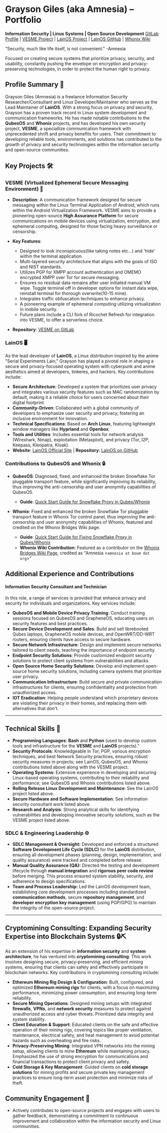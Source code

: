# Grayson Giles (aka Amnesia) – Portfolio
**Information Security | Linux Systems | Open Source Development**
[GitLab Profile](https://gitlab.com/amnesia1337) | [VESME Project](https://gitlab.com/amnesia1337/vesme-avf) | [LainOS Project](https://lainos.dev) | [LainOS GitHub](https://github.com/The-LainOS-Project) | [Whonix Wiki](https://www.whonix.org/wiki/Bridges)

"Security, much like life itself, is not convenient." -Amnesia

Focused on creating secure systems that prioritize privacy, security, and usability, constantly pushing the envelope on encryption and privacy-preserving technologies, in order to protect the human right to privacy.

## Profile Summary 🌟
Grayson Giles (Amnesia) is a freelance Information Security Researcher/Consultant and Linux Developer/Maintainer who serves as the Lead Maintainer of **LainOS**. With a strong focus on privacy and security, Grayson has a proven track record in Linux system development and communication frameworks. He has made notable contributions to the **QubesOS** and **Whonix** projects, and has developed his own security project, **VESME**, a speciallize communication framework with unprecedented shrift and privacy benefits for users. Their commitment to developing reliable tools, environments, and solutions has contributed to the growth of privacy and security technologies within the information security and open-source communities.

## Key Projects 🛠️

### VESME (Virtualized Ephemeral Secure Messaging Environment) 💬

* **Description**: A communication framework designed for secure messaging within the Linux Terminal Application of Android, which runs within the Android Virtualization Framework. VESME aims to provide a pioneering open-source **High Assurance Platform** for secure communications on mobile devices using virtualization, encryption, and ephemeral computing, designed for those facing heavy surveillance or censorship.
* **Key Features**:

  * Designed to look inconspicuous(like taking notes etc...) and 'hide' within the terminal application.
  * Multi-layered security architecture that aligns with the goals of ISO and NIST standards.
  * Utilizes PGP for XMPP account authentication and OMEMO encrypted XMPP over Tor for secure messaging.
  * Ensures no residual data remains after user initiated manual VM wipe. Toggle terminal off in developer options for instant data wipe, reinstall terminal for thorough overwrite(10-15 mine).
  * Integrates traffic obfuscation techniques to enhance privacy.
  * A pioneering example of ephemeral computing utilizing virtualization in mobile security.
  * Future plans include a CLI fork of Ricochet Refresh for integration into VESME, to offer a serverless choice.
* **Repository**: [VESME on GitLab](https://gitlab.com/amnesia1337/vesme-avf)

### LainOS 🖥️

As the lead developer of **LainOS**, a Linux distribution inspired by the anime "Serial Experiments Lain," Grayson has played a pivotal role in shaping a secure and privacy-focused operating system with cyberpunk and anime aesthetics aimed at developers, tinkeres, and hackers. Key contributions include:

* **Secure Architecture**: Developed a system that prioritizes user privacy and integrates various security features such as MAC randomization by default, making it a reliable choice for users concerned about their digital footprint.
* **Community-Driven**: Collaborated with a global community of developers to emphasize user security and privacy, fostering an inclusive environment for innovation.
* **Technical Specifications**: Based on **Arch Linux**, featuring lightweight window managers like **Hyprland** and **Openbox**.
* **Tools and Utilities**: Includes essential tools for network analysis (Wireshark, Nmap), exploitation (Metasploit), and privacy (Tor, I2P, Keepass, Kleopatra, Kloak).
* **Website**: [LainOS Official Site](https://lainos.dev) | **Repository**: [LainOS on GitHub](https://github.com/The-LainOS-Project)

### Contributions to QubesOS and Whonix 🔒

* **QubesOS**: Diagnosed, fixed, and enhanced the broken Snowflake Tor pluggable transport feature, while significantly improving its reliability, thus improving the anti-censorship and user anonymity capabilities of QubesOS.

  * **Guide**: [Quick Start Guide for Snowflake Proxy in Qubes/Whonix](https://forum.qubes-os.org/t/quick-start-guide-snowflake-proxy-in-qubes-whonix-tor-control-panel/28889)

* **Whonix**: Fixed and enhanced the broken Snowflake Tor pluggable transport feature in Whonix Tor control panel, thus improving the anti-censorship and user anonymity capabilities of Whonix, featured and credited on the Whonix Bridges Wiki page. 

  * **Guide**: [Quick Start Guide for Fixing Snowflake Proxy in Qubes/Whonix](https://forums.whonix.org/t/quick-start-guide-fix-snowflake-proxy-in-qubes-whonix-tor-control-panel/20377)
  * **Whonix Wiki Contribution**: Featured as a contributor on the [Whonix Bridges Wiki Page](https://www.whonix.org/wiki/Bridges), credited as "Amnesia <`amnesia at boum dot org`>"

## Additional Experience and Contributions

#### Information Security Consultant and Technician

In this role, a range of services is provided that enhance privacy and security for individuals and organizations. Key services include:

* **QubesOS and Mobile Device Privacy Training**: Conduct training sessions focused on QubesOS and GrapheneOS, educating users on security features and best practices.
* **Secure Device Development and Sales**: Build and sell librebooted Qubes laptops, GrapheneOS mobile devices, and OpenWRT/DD-WRT routers, ensuring clients have access to secure hardware.
* **Secure Network Infrastructure**: Design and implement secure networks tailored to client needs, teaching the importance of endpoint security.
* **Endpoint Security Solutions**: Provide customized endpoint security solutions to protect client systems from vulnerabilities and attacks.
* **Open Source Home Security Solutions**: Develop and implement open-source home security solutions, including camera systems that prioritize user privacy.
* **Communication Infrastructure**: Build secure and private communication infrastructures for clients, ensuring confidentiality and protection from unauthorized access.
* **IOT Eradication**: Helping people understand which proprietary devices are violating their privacy in their homes, and replacing them with alternatives that don't.

---

## Technical Skills 🧠

* **Programming Languages**: **Bash** and **Python** (used to develop custom tools and infrastructure for the **VESME** and **LainOS** projects)."
* **Security Protocols**: Knowledgeable in Tor, PGP, various encryption techniques, and best Network Security practices, ensuring robust security measures in projects; see LainOS, QubesOS, and Whonix contributions listed above along with the VESME project.
* **Operating Systems**: Extensive experience in developing and securing Linux-based operating systems, contributing to their reliability and performance; see QubesOS and Whonix contributions listed above.
* **Rolling Release Linux Development and Maintenance**: See the LainOS project listed above.
* **Secure Hardware and Software Implementation**: See information security consultant work listed above.
* **Research and Analysis**: Strong analytical skills for identifying vulnerabilities and developing innovative security solutions, such as the VESME project listed above.

### **SDLC & Engineering Leadership** ⚙️

* **SDLC Management & Oversight:** Developed and enforced a structured **Software Development Life Cycle (SDLC)** for the **LainOS** distribution, ensuring all development phases (planning, design, implementation, and quality assurance) were tracked and completed before release.
* **Manual Quality Assurance (QA):** Directed the testing and development lifecycle through **manual integration** and **rigorous peer code review** before merging. This process ensured system stability, security, and adherence to design specifications.
* **Team and Process Leadership:** Led the LainOS development team, establishing core development processes including standardized **communication methods**, secure **repository management**, and **developer encryption key management** (using PGP/GPG) to maintain the integrity of the open-source project.
---

## **Cryptomining Consulting: Expanding Security Expertise into Blockchain Systems** 🔒⛏️

As an extension of his expertise in **information security** and **system architecture**, he has ventured into **cryptomining consulting**. This work involves designing secure, privacy-preserving, and efficient mining systems, ensuring that clients can safely and effectively participate in blockchain networks. Key contributions in cryptomining consulting include:

* **Ethereum Mining Rig Design & Configuration**: Built, configured, and optimized **Ethereum mining rigs** for clients, with a focus on maximizing performance, minimizing power consumption, and ensuring long-term reliability.
* **Secure Mining Operations**: Designed mining setups with integrated **firewalls**, **VPNs**, and **network security** measures to protect against unauthorized access and cyber threats. Prioritized data integrity and system stability.
* **Client Education & Support**: Educated clients on the safe and effective operation of their mining rigs, covering topics like proper ventilation, maintenance, electrical safety, and heat management to avoid potential hazards such as overheating and fire risks.
* **Privacy-Preserving Mining**: Integrated VPN networks into the mining setup, allowing clients to mine **Ethereum** while maintaining privacy. Emphasized the use of strong encryption for communications and financial transactions to protect client privacy and safety.
* **Cold Storage & Key Management**: Guided clients on **cold storage solutions** for mining profits and secure private key management practices to ensure long-term asset protection and minimize risks of theft.

## Community Engagement 🤝

* Actively contributes to open-source projects and engages with users to gather feedback, demonstrating a commitment to continuous improvement and collaboration within the information security and Linux communities.


